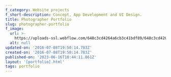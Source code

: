 ```yaml
---
f_category: Website projects
f_short-description: Concept, App Development and UI Design.
title: Photographer Portfolio
slug: photographer-portfolio
f_image:
  url: >-
    https://uploads-ssl.webflow.com/648c3cd4264a6cb3c41bdf89/648c3cd4264a6cb3c41bdf9b_Photo-2.jpg
  alt: null
updated-on: '2016-07-08T19:50:14.783Z'
created-on: '2016-07-08T19:50:14.783Z'
published-on: '2023-06-16T10:44:11.861Z'
layout: '[portfolio].html'
tags: portfolio
---
```



